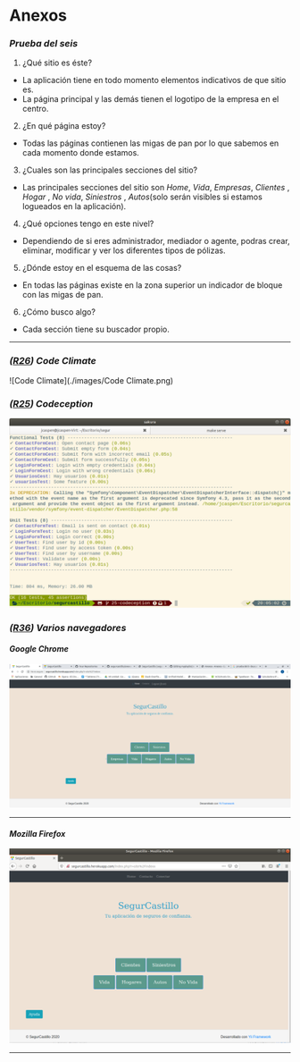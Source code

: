 # Anexos

### *Prueba del seis*

1. ¿Qué sitio es éste?
- La aplicación tiene en todo momento elementos indicativos de que sitio es.
- La página principal y las demás tienen el logotipo de la empresa en el centro.

2. ¿En qué página estoy?
- Todas las páginas contienen las migas de pan por lo que sabemos en cada momento donde estamos.

3. ¿Cuales son las principales secciones del sitio?
- Las principales secciones del sitio son *Home*, *Vida*, *Empresas*, *Clientes* , *Hogar* , *No vida*, *Siniestros* , *Autos*(solo serán visibles si estamos logueados en la aplicación).

4. ¿Qué opciones tengo en este nivel?
- Dependiendo de si eres administrador, mediador o agente, podras crear, eliminar, modificar y ver los diferentes tipos de pólizas.

5. ¿Dónde estoy en el esquema de las cosas?
- En todas las páginas existe en la zona superior un indicador de bloque con las migas de pan.

6. ¿Cómo busco algo?
- Cada sección tiene su buscador propio.

---

### *([R26](https://github.com/jcaspen/segurcastillo/issues/26)) Code Climate*
![Code Climate](./images/Code Climate.png)

### *([R25](https://github.com/jcaspen/segurcastillo/issues/25)) Codeception*
![Codeception](./images/codeception.png)

### *([R36](https://github.com/jcaspen/segurcastillo/issues/36)) Varios navegadores*

#### *Google Chrome*

![Google Crome](./images/crome.png)

---

#### *Mozilla Firefox*

![Captura Mozilla Firefox](./images/Firefox.png)

---
